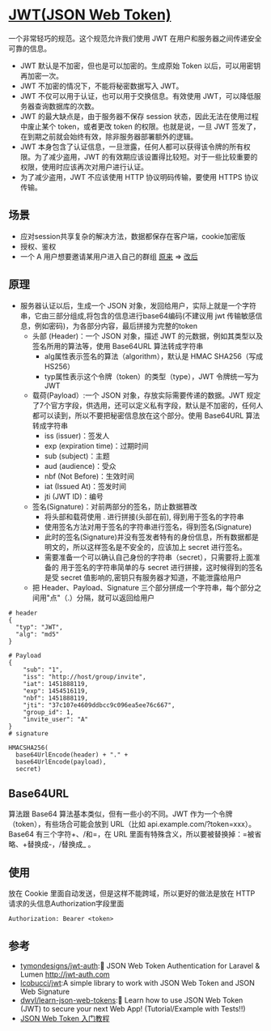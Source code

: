 # [JWT(JSON Web Token)](https://jwt.io/)

一个非常轻巧的规范。这个规范允许我们使用 JWT 在用户和服务器之间传递安全可靠的信息。

* JWT 默认是不加密，但也是可以加密的。生成原始 Token 以后，可以用密钥再加密一次。
* JWT 不加密的情况下，不能将秘密数据写入 JWT。
* JWT 不仅可以用于认证，也可以用于交换信息。有效使用 JWT，可以降低服务器查询数据库的次数。
* JWT 的最大缺点是，由于服务器不保存 session 状态，因此无法在使用过程中废止某个 token，或者更改 token 的权限。也就是说，一旦 JWT 签发了，在到期之前就会始终有效，除非服务器部署额外的逻辑。
* JWT 本身包含了认证信息，一旦泄露，任何人都可以获得该令牌的所有权限。为了减少盗用，JWT 的有效期应该设置得比较短。对于一些比较重要的权限，使用时应该再次对用户进行认证。
* 为了减少盗用，JWT 不应该使用 HTTP 协议明码传输，要使用 HTTPS 协议传输。

## 场景

* 应对session共享复杂的解决方法，数据都保存在客户端，cookie加密版
* 授权、鉴权
* 一个 A 用户想要邀请某用户进入自己的群组 [原来](https://host/group/{group_id}/invite/{invite_user}) => [改后](https://host/group/invite/{token})

## 原理

* 服务器认证以后，生成一个 JSON 对象，发回给用户，实际上就是一个字符串，它由三部分组成,将包含的信息进行base64编码(不建议用 jwt 传输敏感信息，例如密码)，为各部分内容，最后拼接为完整的token
    * 头部 (Header)：一个 JSON 对象，描述 JWT 的元数据，例如其类型以及签名所用的算法等，使用 Base64URL 算法转成字符串
        - alg属性表示签名的算法（algorithm），默认是 HMAC SHA256（写成 HS256）
        - typ属性表示这个令牌（token）的类型（type），JWT 令牌统一写为JWT
    * 载荷(Payload）:一个 JSON 对象，存放实际需要传递的数据。JWT 规定了7个官方字段，供选用，还可以定义私有字段，默认是不加密的，任何人都可以读到，所以不要把秘密信息放在这个部分。使用 Base64URL 算法转成字符串
        + iss (issuer)：签发人
        + exp (expiration time)：过期时间
        + sub (subject)：主题
        + aud (audience)：受众
        + nbf (Not Before)：生效时间
        + iat (Issued At)：签发时间
        + jti (JWT ID)：编号
    * 签名(Signature)：对前两部分的签名，防止数据篡改
        - 将头部和载荷使用 . 进行拼接(头部在前), 得到用于签名的字符串
        - 使用签名方法对用于签名的字符串进行签名，得到签名(Signature)
        - 此时的签名(Signature)并没有签发者特有的身份信息，所有数据都是明文的，所以这样签名是不安全的，应该加上 secret 进行签名。
        - 需要准备一个可以确认自己身份的字符串（secret），只需要将上面准备的 用于签名的字符串简单的与 secret 进行拼接，这时候得到的签名是受 secret 值影响的,密钥只有服务器才知道，不能泄露给用户
    * 把 Header、Payload、Signature 三个部分拼成一个字符串，每个部分之间用"点"（.）分隔，就可以返回给用户

```
# header
{
  "typ": "JWT",
  "alg": "md5"
}

# Payload
{
    "sub": "1",
    "iss": "http://host/group/invite",
    "iat": 1451888119,
    "exp": 1454516119,
    "nbf": 1451888119,
    "jti": "37c107e4609ddbcc9c096ea5ee76c667",
    "group_id": 1,
    "invite_user": "A"
}
# signature

HMACSHA256(
  base64UrlEncode(header) + "." +
  base64UrlEncode(payload),
  secret)
```

## Base64URL

算法跟 Base64 算法基本类似，但有一些小的不同。JWT 作为一个令牌（token），有些场合可能会放到 URL（比如 api.example.com/?token=xxx）。Base64 有三个字符+、/和=，在 URL 里面有特殊含义，所以要被替换掉：=被省略、+替换成-，/替换成_ 。

## 使用

放在 Cookie 里面自动发送，但是这样不能跨域，所以更好的做法是放在 HTTP 请求的头信息Authorization字段里面

```
Authorization: Bearer <token>
```

## 参考

* [tymondesigns/jwt-auth](https://github.com/tymondesigns/jwt-auth):🔐 JSON Web Token Authentication for Laravel & Lumen http://jwt-auth.com
* [lcobucci/jwt](https://github.com/lcobucci/jwt):A simple library to work with JSON Web Token and JSON Web Signature
* [dwyl/learn-json-web-tokens](https://github.com/dwyl/learn-json-web-tokens):🔐 Learn how to use JSON Web Token (JWT) to secure your next Web App! (Tutorial/Example with Tests!!)
* [JSON Web Token 入门教程](http://www.ruanyifeng.com/blog/2018/07/json_web_token-tutorial.html)
